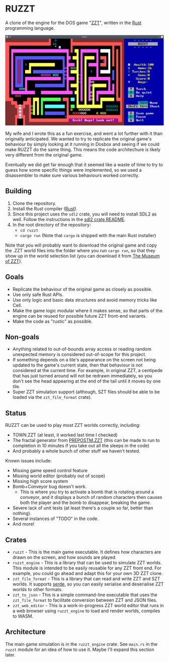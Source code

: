 # RUZZT

A clone of the engine for the DOS game "[ZZT](https://en.wikipedia.org/wiki/ZZT)", written in the
[Rust](https://rust-lang.org) programming language.

![Screenshot of RUZZT](screenshot.png)

My wife and I wrote this as a fun exercise, and went a lot further with it than originally
anticipated. We wanted to try to replicate the original game's behaviour by simply looking at it
running in Dosbox and seeing if we could make RUZZT do the same thing. This means the code
architechure is likely very different from the original game.

Eventually we did get far enough that it seemed like a waste of time to try to guess how some
specific things were implemented, so we used a disassembler to make sure various behaviours worked
correctly.

## Building

1. Clone the repository.
2. Install the Rust compiler ([Rust](https://rust-lang.org)).
3. Since this project uses the `sdl2` crate, you will need to install SDL2 as well. Follow the
   instructions in the [sdl2 crate README](https://github.com/Rust-SDL2/rust-sdl2).
4. In the root directory of the repository:
   - `cd ruzzt`
   - `cargo run` (Note that `cargo` is shipped with the main Rust installer)

Note that you will probably want to download the original game and copy the .ZZT world files into
the folder where you run `cargo run`, so that they show up in the world selection list
(you can download it from [The Museum of ZZT](https://museumofzzt.com/zzt)).

## Goals

* Replicate the behaviour of the original game as closely as possible.
* Use only safe Rust APIs.
* Use only logic and basic data structures and avoid memory tricks like Cell.
* Make the game logic modular where it makes sense, so that parts of the engine can be reused for
  possible future ZZT front-end variants.
* Make the code as "rustic" as possible.

## Non-goals

* Anything related to out-of-bounds array access or reading random unexpected memory is considered
  out-of-scope for this project.
* If something depends on a tile's appearance on the screen not being updated to the game's current
  state, then that behaviour is not considered at the current time. For example, in original ZZT,
  a centipede that has just turned around will not be redrawn immediately, so you don't see the head
  appearing at the end of the tail until it moves by one tile.
* Super ZZT simulation support (although, SZT files should be able to be loaded via the
  `zzt_file_format` crate).

## Status

RUZZT can be used to play most ZZT worlds correctly, including:
* TOWN.ZZT (at least, it worked last time I checked)
* The fractal generator from
  [PREPOSTM.ZZT](https://museumofzzt.com/file/p/prepostm.zip?file=PREPOSTM.ZZT)
  (this can be made to run to completion in 10 minutes if you take out all the sleeps in the code)
* And probably a whole bunch of other stuff we haven't tested.

Known issues include:
* Missing game speed control feature
* Missing world editor (probably out of scope)
* Missing high score system
* Bomb+Conveyor bug doesn't work.
  - This is where you try to activate a bomb that is rotating around a conveyor, and it displays a
    bunch of random characters then causes both the player and the bomb to disappear, breaking the
    game.
* Severe lack of unit tests (at least there's a couple so far, better than nothing).
* Several instances of "TODO" in the code.
* And more!

## Crates

* `ruzzt` - This is the main game executable. It defines how characters are drawn on the screen, and
  how sounds are played.
* `ruzzt_engine` - This is a library that can be used to simulate ZZT worlds. This module is
  intended to be easily reusable for any ZZT front end. For example, you could go ahead and adapt
  this for your own 3D ZZT clone.
* `zzt_file_format` - This is a library that can read and write ZZT and SZT worlds. It supports
  [serde](https://serde.rs/), so you can easily serialise and deserialise ZZT worlds to other
  formats.
* `zzt_to_json` - This is a simple command-line executable that uses the `zzt_file_format` to
  facilitate conversion between ZZT and JSON files.
* `zzt_web_editor` - This is a work-in-progress ZZT world editor that runs in a web browser using
  `ruzzt_engine` to load and render worlds, compiles to WASM.

## Architecture

The main game simulation is in the `ruzzt_engine` crate. See `main.rs` in the `ruzzt` module for an
idea of how to use it. Maybe I'll expand this section later.
